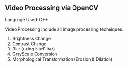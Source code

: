 ## Video Processing via OpenCV

Language Used: C++

Video Processing include all image processing techniques. 

1. Brightness Change
2. Contrast Change
3. Blur (using blurFilter)
4. GrayScale Conversion
5. Morphological Transformation (Erosion & Dilation)
